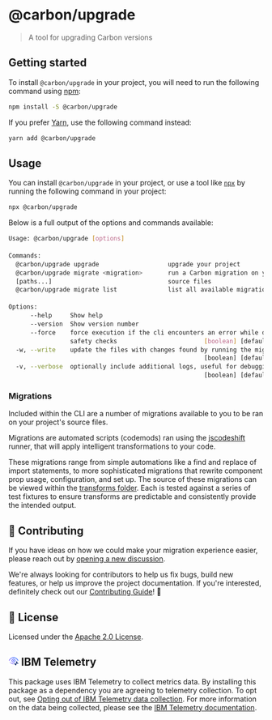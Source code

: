 # @carbon/upgrade

> A tool for upgrading Carbon versions

## Getting started

To install `@carbon/upgrade` in your project, you will need to run the following
command using [npm](https://www.npmjs.com/):

```bash
npm install -S @carbon/upgrade
```

If you prefer [Yarn](https://yarnpkg.com/en/), use the following command
instead:

```bash
yarn add @carbon/upgrade
```

## Usage

You can install `@carbon/upgrade` in your project, or use a tool like
[`npx`](https://medium.com/@maybekatz/introducing-npx-an-npm-package-runner-55f7d4bd282b)
by running the following command in your project:

```bash
npx @carbon/upgrade
```

Below is a full output of the options and commands available:

```bash
Usage: @carbon/upgrade [options]

Commands:
  @carbon/upgrade upgrade                   upgrade your project       [default]
  @carbon/upgrade migrate <migration>       run a Carbon migration on your
  [paths...]                                source files
  @carbon/upgrade migrate list              list all available migrations

Options:
      --help     Show help                                             [boolean]
      --version  Show version number                                   [boolean]
      --force    force execution if the cli encounters an error while doing
                 safety checks                        [boolean] [default: false]
  -w, --write    update the files with changes found by running the migration
                                                      [boolean] [default: false]
  -v, --verbose  optionally include additional logs, useful for debugging
                                                      [boolean] [default: false]
```

### Migrations

Included within the CLI are a number of migrations available to you to be ran on
your project's source files.

Migrations are automated scripts (codemods) ran using the
[jscodeshift](https://github.com/facebook/jscodeshift) runner, that will apply
intelligent transformations to your code.

These migrations range from simple automations like a find and replace of import
statements, to more sophisticated migrations that rewrite component prop usage,
configuration, and set up. The source of these migrations can be viewed within
the
[transforms folder](https://github.com/carbon-design-system/carbon/tree/main/packages/upgrade/transforms).
Each is tested against a series of test fixtures to ensure transforms are
predictable and consistently provide the intended output.

## 🙌 Contributing

If you have ideas on how we could make your migration experience easier, please
reach out by
[opening a new discussion](https://github.com/carbon-design-system/carbon/discussions/new).

We're always looking for contributors to help us fix bugs, build new features,
or help us improve the project documentation. If you're interested, definitely
check out our [Contributing Guide](/.github/CONTRIBUTING.md)! 👀

## 📝 License

Licensed under the [Apache 2.0 License](/LICENSE).

## <picture><source height="20" width="20" media="(prefers-color-scheme: dark)" srcset="https://raw.githubusercontent.com/ibm-telemetry/telemetry-js/main/docs/images/ibm-telemetry-dark.svg"><source height="20" width="20" media="(prefers-color-scheme: light)" srcset="https://raw.githubusercontent.com/ibm-telemetry/telemetry-js/main/docs/images/ibm-telemetry-light.svg"><img height="20" width="20" alt="IBM Telemetry" src="https://raw.githubusercontent.com/ibm-telemetry/telemetry-js/main/docs/images/ibm-telemetry-light.svg"></picture> IBM Telemetry

This package uses IBM Telemetry to collect metrics data. By installing this
package as a dependency you are agreeing to telemetry collection. To opt out,
see
[Opting out of IBM Telemetry data collection](https://github.com/ibm-telemetry/telemetry-js/tree/main#opting-out-of-ibm-telemetry-data-collection).
For more information on the data being collected, please see the
[IBM Telemetry documentation](https://github.com/ibm-telemetry/telemetry-js/tree/main#ibm-telemetry-collection-basics).
